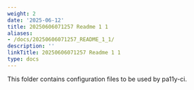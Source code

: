 ```yaml
---
weight: 2
date: '2025-06-12'
title: 20250606071257 Readme 1 1
aliases:
- /docs/20250606071257_README_1_1/
description: ''
linkTitle: 20250606071257 Readme 1 1
type: docs
---
```


This folder contains configuration files to be used by pa11y-ci.
